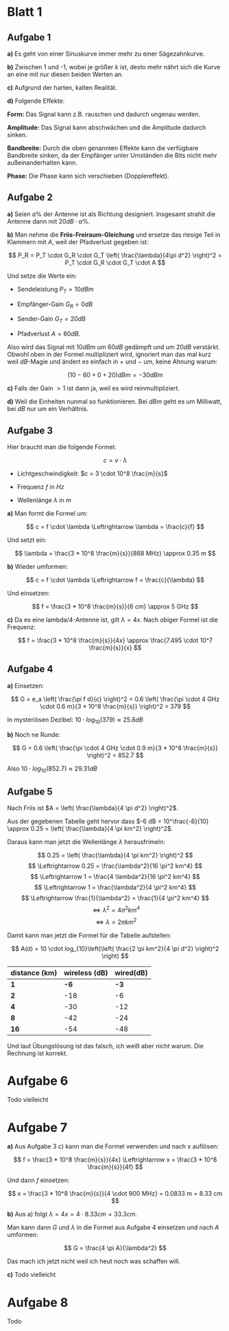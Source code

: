 # Blatt 1

## Aufgabe 1

**a)** Es geht von einer Sinuskurve immer mehr zu einer Sägezahnkurve.

**b)** Zwischen 1 und -1, wobei je größer $k$ ist, desto mehr nährt sich die Kurve an eine mit nur diesen beiden Werten an.

**c)** Aufgrund der harten, kalten Realität.

**d)** Folgende Effekte:

**Form:** Das Signal kann z.B. rauschen und dadurch ungenau werden.

**Amplitude:** Das Signal kann abschwächen und die Amplitude dadurch sinken.

**Bandbreite:** Durch die oben genannten Effekte kann die verfügbare Bandbreite sinken, da der Empfänger unter Umständen die Bits nicht mehr außeinanderhalten kann.

**Phase:** Die Phase kann sich verschieben (Dopplereffekt).


## Aufgabe 2

**a)** Seien $a\%$ der Antenne ist als Richtung designiert. Insgesamt strahlt die Antenne dann mit $20 dB \cdot a\%$.

**b)** Man nehme die **Friis-Freiraum-Gleichung** und ersetze das riesige Teil in Klammern mit $A$, weil der Pfadverlust gegeben ist:

$$
P_R = P_T \cdot G_R \cdot G_T \left( \frac{\lambda}{4\pi d^2} \right)^2 = P_T \cdot G_R \cdot G_T \cdot A
$$

Und setze die Werte ein:

* Sendeleistung $P_T = 10 dBm$

* Empfänger-Gain $G_R = 0 dB$

* Sender-Gain $G_T = 20 dB$

* Pfadverlust $A = 60dB$.

Also wird das Signal mit $10 dBm$ um $60 dB$ gedämpft und um $20 dB$ verstärkt. Obwohl oben in der Formel multipliziert wird, ignoriert man das mal kurz weil $dB$-Magie und ändert es einfach in $+$ und $-$ um, keine Ahnung warum:

$$
(10 - 60 + 0 + 20) dBm = -30 dBm
$$

**c)** Falls der Gain $> 1$ ist dann ja, weil es wird reinmultipliziert.

**d)** Weil die Einheiten nunmal so funktionieren. Bei $dBm$ geht es um Milliwatt, bei $dB$ nur um ein Verhältnis.


## Aufgabe 3

Hier braucht man die folgende Formel:

$$
c = v \cdot \lambda
$$

* Lichtgeschwindigkeit: $c = 3 \cdot 10^8 \frac{m}{s}$

* Frequenz $f$ in $Hz$

* Wellenlänge $\lambda$ in $m$

**a)** Man formt die Formel um:

$$
c = f \cdot \lambda \Leftrightarrow \lambda = \frac{c}{f}
$$

Und setzt ein:

$$
\lambda = \frac{3 * 10^8 \frac{m}{s}}{868 MHz} \approx 0.35 m
$$

**b)** Wieder umformen:

$$
c = f \cdot \lambda \Leftrightarrow f = \frac{c}{\lambda}
$$

Und einsetzen:

$$
f = \frac{3 * 10^8 \frac{m}{s}}{6 cm} \approx 5 GHz
$$

**c)** Da es eine lambda/4-Antenne ist, gilt $\lambda = 4x$. Nach obiger Formel ist die Frequenz:

$$
f = \frac{3 * 10^8 \frac{m}{s}}{4x} \approx \frac{7.495 \cdot 10^7 \frac{m}{s}}{x}
$$


## Aufgabe 4

**a)** Einsetzen:

$$
G = e_a \left( \frac{\pi f d}{c} \right)^2 = 0.6 \left( \frac{\pi \cdot 4 GHz \cdot 0.6 m}{3 * 10^8 \frac{m}{s}} \right)^2 = 379
$$

In mysteriösen Dezibel: $10 \cdot log_{10}(379) \approx 25.8 dB$

**b)** Noch ne Runde:

$$
G = 0.6 \left( \frac{\pi \cdot 4 GHz \cdot 0.9 m}{3 * 10^8 \frac{m}{s}} \right)^2 = 852.7
$$

Also $10 \cdot log_{10}(852.7) \approx 29.31 dB$


## Aufgabe 5

Nach Friis ist $A = \left( \frac{\lambda}{4 \pi d^2} \right)^2$.

Aus der gegebenen Tabelle geht hervor dass $-6 dB = 10^\frac{-6}{10} \approx 0.25 = \left( \frac{\lambda}{4 \pi km^2} \right)^2$.

Daraus kann man jetzt die Wellenlänge $\lambda$ herausfrimeln:

$$
0.25 = \left( \frac{\lambda}{4 \pi km^2} \right)^2
$$
$$
\Leftrightarrow 0.25 = \frac{\lambda^2}{16 \pi^2 km^4}
$$
$$
\Leftrightarrow 1 = \frac{4 \lambda^2}{16 \pi^2 km^4}
$$
$$
\Leftrightarrow 1 = \frac{\lambda^2}{4 \pi^2 km^4}
$$
$$
\Leftrightarrow \frac{1}{\lambda^2} = \frac{1}{4 \pi^2 km^4}
$$
$$
\Leftrightarrow \lambda^2 = 4 \pi^2 km^4
$$
$$
\Leftrightarrow \lambda = 2 \pi km^2
$$

Damit kann man jetzt die Formel für die Tabelle aufstellen:

$$
A(d) = 10 \cdot log_{10}\left(\left( \frac{2 \pi km^2}{4 \pi d^2} \right)^2 \right)
$$

**distance (km)** | **wireless (dB)** | **wired(dB)**
----------------- | ----------------- | ---------
**1**             | **-6**            | **-3**
**2**             | -18               | -6
**4**             | -30               | -12
**8**             | -42               | -24
**16**            | -54               | -48

Und laut Übungslösung ist das falsch, ich weiß aber nicht warum. Die Rechnung ist korrekt.


# Aufgabe 6

Todo vielleicht


# Aufgabe 7

**a)** Aus Aufgabe 3 c) kann man die Formel verwenden und nach x auflösen:

$$
f = \frac{3 * 10^8 \frac{m}{s}}{4x} \Leftrightarrow x = \frac{3 * 10^8 \frac{m}{s}}{4f}
$$

Und dann $f$ einsetzen:

$$
x = \frac{3 * 10^8 \frac{m}{s}}{4 \cdot 900 MHz} = 0.0833 m = 8.33 cm
$$

**b)** Aus a) folgt $\lambda = 4x = 4 \cdot 8.33 cm = 33.3 cm$.

Man kann dann $G$ und $\lambda$ in die Formel aus Aufgabe 4 einsetzen und nach $A$ umformen:

$$
G = \frac{4 \pi A}{\lambda^2}
$$

Das mach ich jetzt nicht weil ich heut noch was schaffen will.

**c)** Todo vielleicht


# Aufgabe 8

Todo
